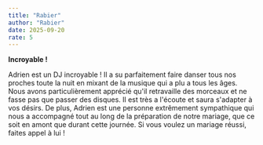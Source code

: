 ```yaml
---
title: "Rabier"
author: "Rabier"
date: 2025-09-20
rate: 5
---
```


**Incroyable !**

Adrien est un DJ incroyable ! Il a su parfaitement faire danser tous nos proches toute la nuit en mixant de la musique qui a plu a tous les âges. Nous avons particulièrement apprécié qu'il retravaille des morceaux et ne fasse pas que passer des disques. Il est très a l'écoute et saura s'adapter à vos désirs.
De plus, Adrien est une personne extrêmement sympathique qui nous a accompagné tout au long de la préparation de notre mariage, que ce soit en amont que durant cette journée.
Si vous voulez un mariage réussi, faites appel à lui !
